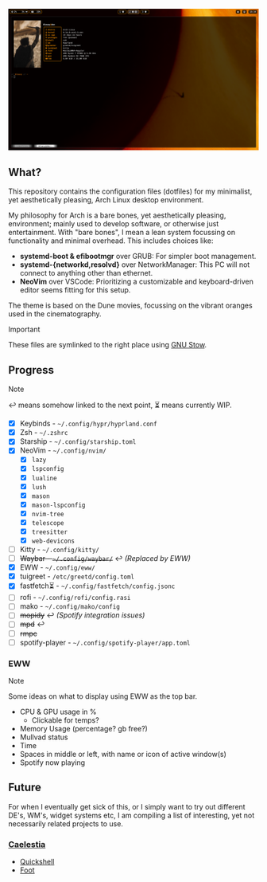 ![An image of my main screen highlighting my desktop environment](/images/fastfetch_screenshot.png)
## What?
This repository contains the configuration files (dotfiles) for my minimalist, yet aesthetically pleasing, Arch Linux desktop environment.

My philosophy for Arch is a bare bones, yet aesthetically pleasing, environment; mainly used to develop software, or otherwise just entertainment.
With "bare bones", I mean a lean system focussing on functionality and minimal overhead. This includes choices like:
- **systemd-boot & efibootmgr** over GRUB: For simpler boot management.
- **systemd-{networkd,resolvd}** over NetworkManager: This PC will not connect to anything other than ethernet.
- **NeoVim** over VSCode: Prioritizing a customizable and keyboard-driven editor seems fitting for this setup.

The theme is based on the Dune movies, focussing on the vibrant oranges used in the cinematography.

> [!IMPORTANT]
> These files are symlinked to the right place using [GNU Stow](https://brandon.invergo.net/news/2012-05-26-using-gnu-stow-to-manage-your-dotfiles.html).

## Progress
> [!NOTE]
> ↩️ means somehow linked to the next point, ⏳ means currently WIP.

- [x] Keybinds - `~/.config/hypr/hyprland.conf`
- [x] Zsh - `~/.zshrc`
- [x] Starship - `~/.config/starship.toml`
- [x] NeoVim - `~/.config/nvim/`
  - [x] `lazy`
  - [x] `lspconfig`
  - [x] `lualine`
  - [x] `lush`
  - [x] `mason`
  - [x] `mason-lspconfig`
  - [x] `nvim-tree`
  - [x] `telescope`
  - [x] `treesitter`
  - [x] `web-devicons`
- [ ] Kitty - `~/.config/kitty/`
- [ ] ~~Waybar - `~/.config/waybar/`~~ ↩️ *(Replaced by EWW)*
- [x] EWW - `~/.config/eww/`
- [x] tuigreet - `/etc/greetd/config.toml`
- [x] fastfetch⏳ - `~/.config/fastfetch/config.jsonc`
- [ ] rofi - `~/.config/rofi/config.rasi`
- [ ] mako - `~/.config/mako/config`
- [ ] ~~mopidy~~ ↩️ *(Spotify integration issues)*
- [ ] ~~mpd~~ ↩️
- [ ] ~~rmpc~~
- [ ] spotify-player - `~/.config/spotify-player/app.toml`

### EWW
> [!NOTE]
> Some ideas on what to display using EWW as the top bar.
- CPU & GPU usage in %
    - Clickable for temps?
- Memory Usage (percentage? gb free?)
- Mullvad status
- Time
- Spaces in middle or left, with name or icon of active window(s)
- Spotify now playing

## Future
For when I eventually get sick of this, or I simply want to try out different DE's, WM's, widget systems etc, I am compiling a list of interesting, yet not necessarily related projects to use.

### [Caelestia](https://github.com/caelestia-dots)
- [Quickshell](https://quickshell.outfoxxed.me/)
- [Foot](https://codeberg.org/dnkl/foot)
